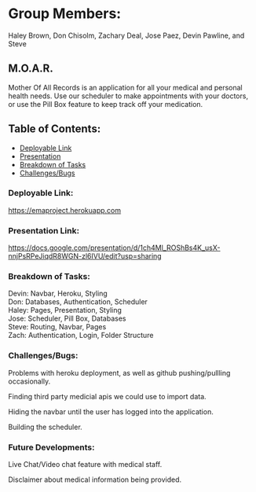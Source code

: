 # Group Members:
Haley Brown, Don Chisolm, Zachary Deal, Jose Paez, Devin Pawline, and Steve 

## M.O.A.R.  
Mother Of All Records is an application for all your medical and personal health needs. Use our scheduler to make appointments with your doctors, or use the Pill Box feature to keep track off your medication. 
## Table of Contents:
* [Deployable Link](#deployable)
* [Presentation](#presentation)
* [Breakdown of Tasks](#breakdown)
* [Challenges/Bugs](#challenges)
### Deployable Link:
https://emaproject.herokuapp.com
### Presentation Link:
https://docs.google.com/presentation/d/1ch4Ml_ROShBs4K_usX-nnjPsRPeJiqdR8WGN-zl6IVU/edit?usp=sharing
### Breakdown of Tasks:

Devin: Navbar, Heroku, Styling <br />
Don: Databases, Authentication, Scheduler <br />
Haley: Pages, Presentation, Styling <br />
Jose: Scheduler, Pill Box, Databases <br />
Steve: Routing, Navbar, Pages <br />
Zach: Authentication, Login, Folder Structure <br />



### Challenges/Bugs:
Problems with heroku deployment, as well as github pushing/pullling occasionally.

Finding third party medicial apis we could use to import data.

Hiding the navbar until the user has logged into the application.

Building the scheduler. 



### Future Developments:
Live Chat/Video chat feature with medical staff.

Disclaimer about medical information being provided.




    
 